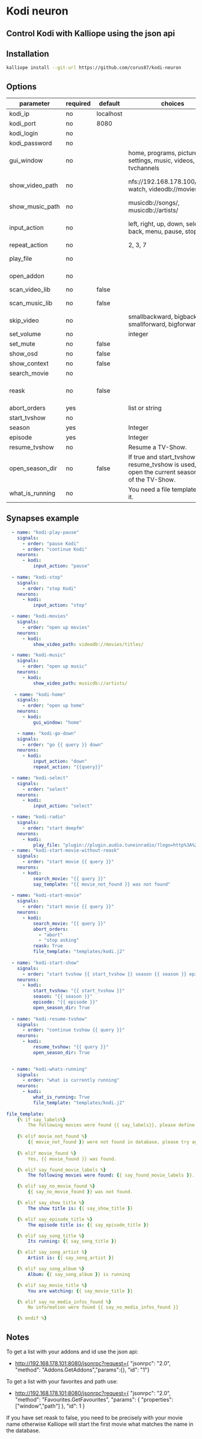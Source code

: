 # Kodi neuron
## Control Kodi with Kalliope using the json api



## Installation
```bash
kalliope install --git-url https://github.com/corus87/kodi-neuron
```
## Options

| parameter        | required | default   | choices | comments |
|------------------|----------|-----------|---------|----------|
| kodi_ip          | no       | localhost |         |          |
| kodi_port        | no       | 8080      |         |          |
| kodi_login       | no       |           |         |          |
| kodi_password    | no       |           |         |          |
| gui_window       | no       |           | home, programs, pictures, settings, music, videos, tvchannels  | Open a certain Window, check http://kodi.wiki/view/JSON-RPC_API/v6#GUI.Window for more window names.|
| show_video_path  | no       |           | nfs://192.168.178.100/NAS/to watch\, videodb://movies/titles/  |Open a certain path, check http://kodi.wiki/view/Opening_Windows_and_Dialogs for database paths.|
| show_music_path  | no       |           | musicdb://songs/, musicdb://artists/ |   |
| input_action     | no       |           | left, right, up, down, select, back, menu, pause, stop | Perform an action, check http://kodi.wiki/view/JSON-RPC_API/v6#Input.Action for actions.|
| repeat_action    | no       |           | 2, 3, 7 | Repeats an action for x-times. |
| play_file        | no       |           |         | play a file, stream or favorite, check notes below to get the path of a favorite |
| open_addon       | no       |           |         | open a certain addon, ckeck notes below to get the addonid |
| scan_video_lib   | no       | false     |         | Scan the video library |
| scan_music_lib   | no       | false     |         | Scan the music library (perform the command a second time to cancel the scan) |
| skip_video       | no       |           | smallbackward, bigbackward, smallforward, bigforward |Default for a small step = 30 seconds, for big step = 10 minutes. |
| set_volume       | no       |           | integer |           |
| set_mute         | no       | false     |         |           |
| show_osd         | no       | false     |         |           |
| show_context     | no       | false     |         |           |
| search_movie     | no       |           |         |           |
| reask            | no       | false     |         |If true, Kalliope will ask you again if the movie was not found or there are multiple movies with similar name. |
| abort_orders     | yes      |           | list or string      | Is required if reask is True. |
| start_tvshow     | no       |           |         |           |
| season           | yes      |           | Integer | Is required if start_tvshow. |
| episode          | yes      |           | Integer | Is required if start_tvshow. |
| resume_tvshow    | no       |           | Resume a TV-Show.                      |
| open_season_dir  | no       | false     | If true and start_tvshow or resume_tvshow is used, it will open the current season folder of the TV-Show. | 
| what_is_running  | no       |           | You need a file template to use it. |


## Synapses example

```yml
  - name: "kodi-play-pause"
    signals:
      - order: "pause Kodi"    
      - order: "continue Kodi"      
    neurons:
      - kodi:
          input_action: "pause"
  
  - name: "kodi-stop"
    signals:
      - order: "stop Kodi"      
    neurons:
      - kodi:
          input_action: "stop" 

  - name: "kodi-movies"
    signals:
      - order: "open up movies"
    neurons:
      - kodi:
          show_video_path: videodb://movies/titles/ 

  - name: "kodi-music"
    signals:
      - order: "open up music"
    neurons:
      - kodi:
          show_video_path: musicdb://artists/ 
          
   - name: "kodi-home"
    signals:
      - order: "open up home"
    neurons:
      - kodi:
          gui_window: "home" 

    - name: "kodi-go-down"
    signals:
      - order: "go {{ query }} down"
    neurons:
      - kodi:
          input_action: "down"
          repeat_action: "{{query}}"

  - name: "kodi-select"
    signals:
      - order: "select"
    neurons:
      - kodi:
          input_action: "select"       

  - name: "kodi-radio"
    signals:
      - order: "start deepfm"
    neurons:
      - kodi:
          play_file: "plugin://plugin.audio.tuneinradio/?logo=http%3A%2F%2Fcdn-radiotime-logos.tunein.com%2Fs54426q.png&id=s54426&name=DeepFM+%28Niederlande%29&path=tune"       
  - name: "kodi-start-movie-without-reask"
    signals:
      - order: "start movie {{ query }}"
    neurons:
      - kodi:
          search_movie: "{{ query }}"
          say_template: "{{ movie_not_found }} was not found"     
   
  - name: "kodi-start-movie"
    signals:
      - order: "start movie {{ query }}"
    neurons:
      - kodi:
          search_movie: "{{ query }}"
          abort_orders:
            - "abort"
            - "stop asking"
          reask: True
          file_template: "templates/kodi.j2"        
  
  - name: "kodi-start-show"
    signals:
      - order: "start tvshow {{ start_tvshow }} season {{ season }} episode {{ episode }}"
    neurons:
      - kodi:
          start_tvshow: "{{ start_tvshow }}"
          season: "{{ season }}"
          episode: "{{ episode }}"
          open_season_dir: True        
  
  - name: "kodi-resume-tvshow"
    signals:
      - order: "continue tvshow {{ query }}"
    neurons:
      - kodi:
          resume_tvshow: "{{ query }}"
          open_season_dir: True

          
  - name: "kodi-whats-running"
    signals:
      - order: "what is currently running"
    neurons:
      - kodi:
          what_is_running: True
          file_template: "templates/kodi.j2" 
          
file_template:
    {% if say_labels%} 
        The following movies were found {{ say_labels}}, please define more precisely.
    
    {% elif movie_not_found %} 
        {{ movie_not_found }} were not found in database, please try again.
    
    {% elif movie_found %} 
        Yes, {{ movie_found }} was found.   

    {% elif say_found_movie_labels %} 
        The following movies were found: {{ say_found_movie_labels }}.      

    {% elif say_no_movie_found %} 
        {{ say_no_movie_found }} was not found.     

    {% elif say_show_title %} 
        The show title is: {{ say_show_title }}

    {% elif say_episode_title %}
        The episode title is: {{ say_episode_title }}	

    {% elif say_song_title %}
        Its running: {{ say_song_title }}	

    {% elif say_song_artist %}
        Artist is: {{ say_song_artist }}	

    {% elif say_song_album %}
        Album: {{ say_song_album }} is running

    {% elif say_movie_title %}
        You are watching: {{ say_movie_title }}

    {% elif say_no_media_infos_found %}
        No information were found {{ say_no_media_infos_found }}

    {% endif %}      
```

## Notes
To get a list with your addons and id use the json api:
- http://192.168.178.101:8080/jsonrpc?request={ "jsonrpc": "2.0", "method": "Addons.GetAddons","params":{}, "id": "1"}

To get a list with your favorites and path use:
- http://192.168.178.101:8080/jsonrpc?request={ "jsonrpc": "2.0", "method": "Favourites.GetFavourites", "params": { "properties": ["window","path"] }, "id": 1 }

If you have set reask to false, you need to be precisely with your movie name otherwise Kalliope will start the first movie what matches the name in the database.
